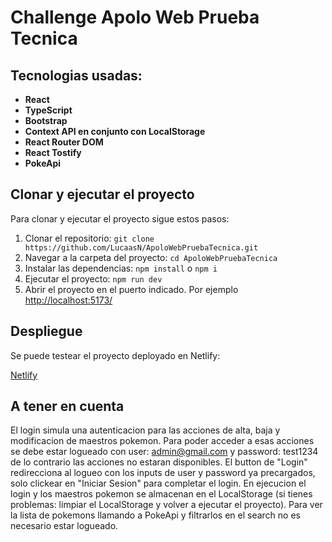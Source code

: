 # Challenge Apolo Web Prueba Tecnica

## Tecnologias usadas:

- **React**
- **TypeScript**
- **Bootstrap**
- **Context API en conjunto con LocalStorage**
- **React Router DOM**
- **React Tostify**
- **PokeApi**


## Clonar y ejecutar el proyecto

Para clonar y ejecutar el proyecto sigue estos pasos:

1. Clonar el repositorio:
   `git clone https://github.com/LucaasN/ApoloWebPruebaTecnica.git`
2. Navegar a la carpeta del proyecto:
   `cd ApoloWebPruebaTecnica`
3. Instalar las dependencias:
   `npm install` o `npm i`
6. Ejecutar el proyecto:
   `npm run dev`
8. Abrir el proyecto en el puerto indicado. Por ejemplo [http://localhost:5173/](http://localhost:5173/)


## Despliegue
Se puede testear el proyecto deployado en Netlify:

[Netlify](https://apolowebpruebatecnica.netlify.app/)


## A tener en cuenta

El login simula una autenticacion para las acciones de alta, baja y modificacion de maestros pokemon. Para poder acceder a esas acciones se debe estar logueado con user: admin@gmail.com y password: test1234 de lo contrario las acciones no estaran disponibles. El button de "Login" redirecciona al logueo con los inputs de user y password ya precargados, solo clickear en "Iniciar Sesion" para completar el login. En ejecucion el login y los maestros pokemon se almacenan en el LocalStorage (si tienes problemas: limpiar el LocalStorage y volver a ejecutar el proyecto). Para ver la lista de pokemons llamando a PokeApi y filtrarlos en el search no es necesario estar logueado. 

